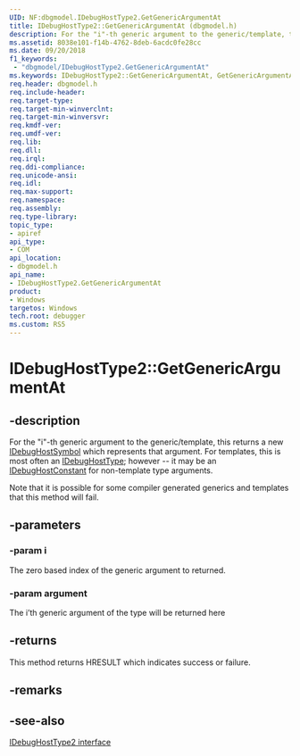 ```yaml
---
UID: NF:dbgmodel.IDebugHostType2.GetGenericArgumentAt
title: IDebugHostType2::GetGenericArgumentAt (dbgmodel.h)
description: For the "i"-th generic argument to the generic/template, this returns a new IDebugHostSymbol  which represents that argument.
ms.assetid: 8038e101-f14b-4762-8deb-6acdc0fe28cc
ms.date: 09/20/2018
f1_keywords:
 - "dbgmodel/IDebugHostType2.GetGenericArgumentAt"
ms.keywords: IDebugHostType2::GetGenericArgumentAt, GetGenericArgumentAt, IDebugHostType2.GetGenericArgumentAt, IDebugHostType2::GetGenericArgumentAt, IDebugHostType2.GetGenericArgumentAt
req.header: dbgmodel.h
req.include-header:
req.target-type:
req.target-min-winverclnt:
req.target-min-winversvr:
req.kmdf-ver:
req.umdf-ver:
req.lib:
req.dll:
req.irql: 
req.ddi-compliance:
req.unicode-ansi:
req.idl:
req.max-support:
req.namespace:
req.assembly:
req.type-library: 
topic_type: 
- apiref
api_type: 
- COM
api_location: 
- dbgmodel.h
api_name: 
- IDebugHostType2.GetGenericArgumentAt
product:
- Windows
targetos: Windows
tech.root: debugger
ms.custom: RS5
---
```


# IDebugHostType2::GetGenericArgumentAt


## -description
For the "i"-th generic argument to the generic/template, this returns a new [IDebugHostSymbol](nn-dbgmodel-idebughostsymbol.md)  which represents that argument.  For templates, this is most often an [IDebugHostType](nn-dbgmodel-idebughosttype.md); however --  it may be an [IDebugHostConstant](nn-dbgmodel-idebughostconstant.md) for non-template type arguments.  

Note that it is possible for some compiler generated generics and templates that this method  will fail.

## -parameters

### -param i
The zero based index of the generic argument to returned.

### -param argument
The i’th generic argument of the type will be returned here


## -returns
This method returns HRESULT which indicates success or failure.

## -remarks

## -see-also
[IDebugHostType2 interface](nn-dbgmodel-idebughosttype2.md)
